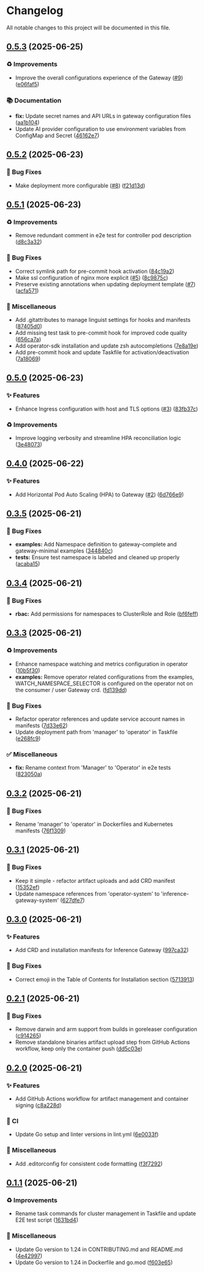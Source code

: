 # Changelog

All notable changes to this project will be documented in this file.

## [0.5.3](https://github.com/inference-gateway/operator/compare/v0.5.2...v0.5.3) (2025-06-25)

### ♻️ Improvements

* Improve the overall configurations experience of the Gateway ([#9](https://github.com/inference-gateway/operator/issues/9)) ([e06faf5](https://github.com/inference-gateway/operator/commit/e06faf5a5ae839fb4dfc803ae9d2b811271a60fa))

### 📚 Documentation

* **fix:** Update secret names and API URLs in gateway configuration files ([aa1b104](https://github.com/inference-gateway/operator/commit/aa1b104ea847d2b4e5ef486d0b5fe5a3040e3e5a))
* Update AI provider configuration to use environment variables from ConfigMap and Secret ([46162e7](https://github.com/inference-gateway/operator/commit/46162e7cc52f5d23435e053a6fbb4f3b90d540aa))

## [0.5.2](https://github.com/inference-gateway/operator/compare/v0.5.1...v0.5.2) (2025-06-23)

### 🐛 Bug Fixes

* Make deployment more configurable ([#8](https://github.com/inference-gateway/operator/issues/8)) ([f21d13d](https://github.com/inference-gateway/operator/commit/f21d13df8b93ed28fcd5e80503995f067250b661))

## [0.5.1](https://github.com/inference-gateway/operator/compare/v0.5.0...v0.5.1) (2025-06-23)

### ♻️ Improvements

* Remove redundant comment in e2e test for controller pod description ([d8c3a32](https://github.com/inference-gateway/operator/commit/d8c3a32d2b41b645002a9a045018ae933011c351))

### 🐛 Bug Fixes

* Correct symlink path for pre-commit hook activation ([84c19a2](https://github.com/inference-gateway/operator/commit/84c19a2d8443eebab12bb9a73e115b1cf0a13000))
* Make ssl configuration of nginx more explicit ([#5](https://github.com/inference-gateway/operator/issues/5)) ([8c9875c](https://github.com/inference-gateway/operator/commit/8c9875c47439ca1892d5b7ce932bb29534982020))
* Preserve existing annotations when updating deployment template ([#7](https://github.com/inference-gateway/operator/issues/7)) ([acfa571](https://github.com/inference-gateway/operator/commit/acfa57153b76342d55356d71067b795a1facdf55))

### 🔨 Miscellaneous

* Add .gitattributes to manage linguist settings for hooks and manifests ([87405d0](https://github.com/inference-gateway/operator/commit/87405d05c0d20b36c2140b4565d40bf55d9d7596))
* Add missing test task to pre-commit hook for improved code quality ([656ca7a](https://github.com/inference-gateway/operator/commit/656ca7a66356c05e59abd57bbd970943a5fe4e13))
* Add operator-sdk installation and update zsh autocompletions ([7e8a19e](https://github.com/inference-gateway/operator/commit/7e8a19e6c852688f49223b55e7e7eb2eca71d9b0))
* Add pre-commit hook and update Taskfile for activation/deactivation ([7a18069](https://github.com/inference-gateway/operator/commit/7a18069ada2d8b4af01c8aaad878797d9568bfd7))

## [0.5.0](https://github.com/inference-gateway/operator/compare/v0.4.0...v0.5.0) (2025-06-23)

### ✨ Features

* Enhance Ingress configuration with host and TLS options ([#3](https://github.com/inference-gateway/operator/issues/3)) ([83fb37c](https://github.com/inference-gateway/operator/commit/83fb37c30cec55e8c404233ff8b693588ef2f3ff))

### ♻️ Improvements

* Improve logging verbosity and streamline HPA reconciliation logic ([3e48073](https://github.com/inference-gateway/operator/commit/3e48073643fdde4b7a7f15cfe4638299a4e10d92))

## [0.4.0](https://github.com/inference-gateway/operator/compare/v0.3.5...v0.4.0) (2025-06-22)

### ✨ Features

* Add Horizontal Pod Auto Scaling (HPA) to Gateway ([#2](https://github.com/inference-gateway/operator/issues/2)) ([6d766e9](https://github.com/inference-gateway/operator/commit/6d766e943d10f8d20822aa0ce22cfe7751c62007))

## [0.3.5](https://github.com/inference-gateway/operator/compare/v0.3.4...v0.3.5) (2025-06-21)

### 🐛 Bug Fixes

* **examples:** Add Namespace definition to gateway-complete and gateway-minimal examples ([344840c](https://github.com/inference-gateway/operator/commit/344840c41d451dbdba3b579f53ec8725e3b74e8e))
* **tests:** Ensure test namespace is labeled and cleaned up properly ([acaba15](https://github.com/inference-gateway/operator/commit/acaba156f2f0f24fb600ec948471c350a8a2eb6d))

## [0.3.4](https://github.com/inference-gateway/operator/compare/v0.3.3...v0.3.4) (2025-06-21)

### 🐛 Bug Fixes

* **rbac:** Add permissions for namespaces to ClusterRole and Role ([bf6feff](https://github.com/inference-gateway/operator/commit/bf6feffb7cda38be001b4cdbd71c11d11e0dd56f))

## [0.3.3](https://github.com/inference-gateway/operator/compare/v0.3.2...v0.3.3) (2025-06-21)

### ♻️ Improvements

* Enhance namespace watching and metrics configuration in operator ([10b5f30](https://github.com/inference-gateway/operator/commit/10b5f3004014fcb4a34d225aef76bbb6fbca1ad1))
* **examples:** Remove operator related configurations from the examples, WATCH_NAMESPACE_SELECTOR is configured on the operator not on the consumer / user Gateway crd. ([fd139dd](https://github.com/inference-gateway/operator/commit/fd139dd7cb5a74e09dc00ad701743137cb2f98e5))

### 🐛 Bug Fixes

* Refactor operator references and update service account names in manifests ([7d33e62](https://github.com/inference-gateway/operator/commit/7d33e626103368626695f5d7c12c17d32411971c))
* Update deployment path from 'manager' to 'operator' in Taskfile ([e268fc9](https://github.com/inference-gateway/operator/commit/e268fc95e3db3254f1fa76f62586b44e9179cc40))

### ✅ Miscellaneous

* **fix:** Rename context from 'Manager' to 'Operator' in e2e tests ([823050a](https://github.com/inference-gateway/operator/commit/823050aa949e9633fbce1e8943ade0e15f41f88c))

## [0.3.2](https://github.com/inference-gateway/operator/compare/v0.3.1...v0.3.2) (2025-06-21)

### 🐛 Bug Fixes

* Rename 'manager' to 'operator' in Dockerfiles and Kubernetes manifests ([76f1309](https://github.com/inference-gateway/operator/commit/76f130936f736331cc706e9e3b33d77f7d51772b))

## [0.3.1](https://github.com/inference-gateway/operator/compare/v0.3.0...v0.3.1) (2025-06-21)

### 🐛 Bug Fixes

* Keep it simple - refactor artifact uploads and add CRD manifest ([15352ef](https://github.com/inference-gateway/operator/commit/15352ef4d22524d4fa970f45dca94c3f36cf0332))
* Update namespace references from 'operator-system' to 'inference-gateway-system' ([627dfe7](https://github.com/inference-gateway/operator/commit/627dfe73e184852e554efb1d7c9511731bbdb755))

## [0.3.0](https://github.com/inference-gateway/operator/compare/v0.2.1...v0.3.0) (2025-06-21)

### ✨ Features

* Add CRD and installation manifests for Inference Gateway ([997ca32](https://github.com/inference-gateway/operator/commit/997ca32af714464fd687651f29bab06571c462a9))

### 🐛 Bug Fixes

* Correct emoji in the Table of Contents for Installation section ([5713913](https://github.com/inference-gateway/operator/commit/5713913464802b37da8a5bd8be347405fc38a97d))

## [0.2.1](https://github.com/inference-gateway/operator/compare/v0.2.0...v0.2.1) (2025-06-21)

### 🐛 Bug Fixes

* Remove darwin and arm support from builds in goreleaser configuration ([c914265](https://github.com/inference-gateway/operator/commit/c91426521959850320615f58a1cf545387ade584))
* Remove standalone binaries artifact upload step from GitHub Actions workflow, keep only the container push ([dd5c03e](https://github.com/inference-gateway/operator/commit/dd5c03ebffc4f2d4540fc39d99b8cbbc7310343c))

## [0.2.0](https://github.com/inference-gateway/operator/compare/v0.1.1...v0.2.0) (2025-06-21)

### ✨ Features

* Add GitHub Actions workflow for artifact management and container signing ([c8a228d](https://github.com/inference-gateway/operator/commit/c8a228dc2a558bf9d1bba876ad473a0c5dac008a))

### 👷 CI

* Update Go setup and linter versions in lint.yml ([6e0033f](https://github.com/inference-gateway/operator/commit/6e0033feba073a25ed3357532b0ec8c713abe103))

### 🔧 Miscellaneous

* Add .editorconfig for consistent code formatting ([f3f7292](https://github.com/inference-gateway/operator/commit/f3f7292e8150fe293d2c32eccc50902254e455a0))

## [0.1.1](https://github.com/inference-gateway/operator/compare/v0.1.0...v0.1.1) (2025-06-21)

### ♻️ Improvements

* Rename task commands for cluster management in Taskfile and update E2E test script ([1631bd4](https://github.com/inference-gateway/operator/commit/1631bd42b77cc4d798e7925b8ade2d10b06ee7c6))

### 🔧 Miscellaneous

* Update Go version to 1.24 in CONTRIBUTING.md and README.md ([4e42997](https://github.com/inference-gateway/operator/commit/4e42997f1230ad573bba8387f6772f80b58ddf1a))
* Update Go version to 1.24 in Dockerfile and go.mod ([f603e65](https://github.com/inference-gateway/operator/commit/f603e65ebf86364dfe4d66b88ee4730ad142a695))
